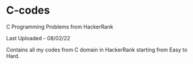 # C-codes
C Programming Problems from HackerRank

Last Uploaded - 08/02/22

Contains all my codes from C domain in HackerRank starting from Easy to Hard.
